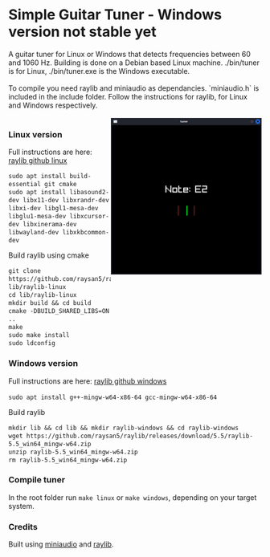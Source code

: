 # Simple Guitar Tuner - Windows version not stable yet

<p align="left">
  <span>
    A guitar tuner for Linux or Windows that detects frequencies between 60 and 1060 Hz. Building is done on a Debian based Linux machine. ./bin/tuner is for Linux, ./bin/tuner.exe is the Windows executable.<br>
    <br>To compile you need raylib and miniaudio as dependancies. `miniaudio.h` is included in the include folder. Follow the instructions for raylib, for Linux and Windows respectively.
  </span>
  <br><br><img src="img/screenshot_guitar_tuner.png" alt="Screenshot" align="right" width="300">
</p>


### Linux version

Full instructions are here: [raylib github linux](https://github.com/raysan5/raylib/wiki/Working-on-GNU-Linux)

```
sudo apt install build-essential git cmake
sudo apt install libasound2-dev libx11-dev libxrandr-dev libxi-dev libgl1-mesa-dev libglu1-mesa-dev libxcursor-dev libxinerama-dev libwayland-dev libxkbcommon-dev
```

Build raylib using cmake
```
git clone https://github.com/raysan5/raylib.git lib/raylib-linux
cd lib/raylib-linux
mkdir build && cd build
cmake -DBUILD_SHARED_LIBS=ON ..
make
sudo make install
sudo ldconfig
```

### Windows version

Full instructions are here: [raylib github windows](https://github.com/raysan5/raylib/wiki/Working-on-GNU-Linux)

`sudo apt install g++-mingw-w64-x86-64 gcc-mingw-w64-x86-64`

Build raylib
```
mkdir lib && cd lib && mkdir raylib-windows && cd raylib-windows
wget https://github.com/raysan5/raylib/releases/download/5.5/raylib-5.5_win64_mingw-w64.zip
unzip raylib-5.5_win64_mingw-w64.zip
rm raylib-5.5_win64_mingw-w64.zip
```

### Compile tuner

In the root folder run `make linux` or `make windows`, depending on your target system.

### Credits

Built using [miniaudio](https://miniaud.io/index.html) and [raylib](https://www.raylib.com/).
